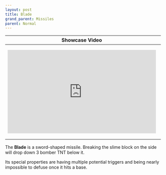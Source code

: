 ```yaml
---
layout: post
title: Blade
grand_parent: Missiles
parent: Normal
---
```


| Showcase Video | Statistics |
| --- | --- |
| <iframe width="480" height="270" src="https://www.youtube.com/embed/UgrDcZYMzEY?list=PLPke2IloqMPrpmS_RpVvR0-dRQ_0zRC1g" title="YouTube video player" frameborder="0" allow="accelerometer; autoplay; clipboard-write; encrypted-media; gyroscope; picture-in-picture" allowfullscreen></iframe> | **TNT Count:** 15<br><br>**Speed:** 1.7 m/s<br><br>**Dimensions:** 15x3x2<br><br>**Difficulty of Riding:** Medium<br><br>**Category:** Normal<br><br>**Created by:** HolyToiletPaper

The **Blade** is a sword-shaped missile. Breaking the slime block on the side will drop down 3 bomber TNT below it.

Its special properties are having multiple potential triggers and being nearly impossible to defuse once it hits a base.